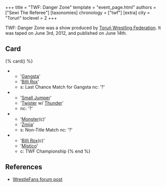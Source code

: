 +++
title = "TWF: Danger Zone"
template = "event_page.html"
authors = ["Sewi The Referee"]
[taxonomies]
chronology = ["twf"]
[extra]
city = "Toruń"
toclevel = 2
+++

TWF: Danger Zone was a show produced by [Toruń Wrestling Federation](@/o/twf.md). It was taped on June 3rd, 2012, and published on June 14th.

## Card

{% card() %}
- - '[Gangsta](@/w/gangsta.md)'
  - '[Billi Rox](@/w/corin-mear.md)'
  - s: Last Chance Match for Gangsta
    nc: '?'
- - '[Small Jumper](@/w/small-jumper.md)'
  - '[Twister](@/w/twister.md) w/ [Thunder](@/w/thunder.md)'
  - nc: '?'
- - '[Monster](@/w/chris-hunter.md)(c)'
  - '[Żmija](@/w/zmija.md)'
  - s: Non-Title Match
    nc: '?'
- - '[Billi Rox](@/w/corin-mear.md)(c)'
  - '[Mistico](@/w/mistico.md)'
  - c: TWF Championship
{% end %}

## References

* [WrestleFans forum post](https://wrestlefans.pl/forum/viewtopic.php?f=59&t=29989)
